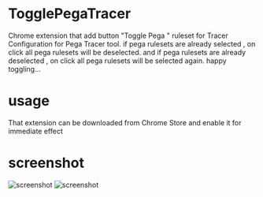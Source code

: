 # TogglePegaTracer
Chrome extension that add button "Toggle Pega " ruleset for Tracer Configuration for Pega Tracer tool.  if pega rulesets are already selected , on click all pega rulesets will be deselected. and if pega rulesets are already deselected , on click all pega rulesets will be selected again.  happy toggling...

# usage
That extension can be downloaded from  Chrome Store and enable it for immediate effect

# screenshot
![screenshot]("https://github.com/LearnEarnFun/TogglePegaTracer/blob/master/TogglePega.jpg")
![screenshot]("https://github.com/LearnEarnFun/TogglePegaTracer/blob/master/beforeTracerExtension.jpg")
